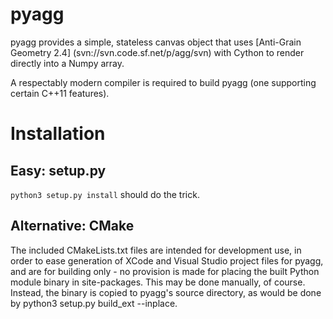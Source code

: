 pyagg
=====

pyagg provides a simple, stateless canvas object that uses [Anti-Grain Geometry 2.4] (svn://svn.code.sf.net/p/agg/svn)
with Cython to render directly into a Numpy array.

A respectably modern compiler is required to build pyagg (one supporting certain C++11
features).

# Installation

## Easy: setup.py
`python3 setup.py install` should do the trick.

## Alternative: CMake
The included CMakeLists.txt files are intended for development use, in order to
ease generation of XCode and Visual Studio project files for pyagg, and are for
building only - no provision is made for placing the built Python module binary
in site-packages.  This may be done manually, of course.  Instead, the binary
is copied to pyagg's source directory, as would be done by
python3 setup.py build_ext --inplace.
